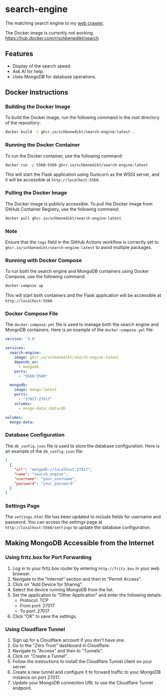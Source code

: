 # search-engine
The matching search engine to my [web crawler](https://github.com/SchBenedikt/web-crawler).

The Docker image is currently not working.
https://hub.docker.com/r/schbenedikt/search

## Features
- Display of the search speed.
- Ask AI for help.
- Uses MongoDB for database operations.

## Docker Instructions

### Building the Docker Image

To build the Docker image, run the following command in the root directory of the repository:

```sh
docker build -t ghcr.io/schbenedikt/search-engine:latest .
```

### Running the Docker Container

To run the Docker container, use the following command:

```sh
docker run -p 5560:5560 ghcr.io/schbenedikt/search-engine:latest
```

This will start the Flask application using Gunicorn as the WSGI server, and it will be accessible at `http://localhost:5560`.

### Pulling the Docker Image

The Docker image is publicly accessible. To pull the Docker image from GitHub Container Registry, use the following command:

```sh
docker pull ghcr.io/schbenedikt/search-engine:latest
```

### Note
Ensure that the `tags` field in the GitHub Actions workflow is correctly set to `ghcr.io/schbenedikt/search-engine:latest` to avoid multiple packages.

### Running with Docker Compose

To run both the search engine and MongoDB containers using Docker Compose, use the following command:

```sh
docker-compose up
```

This will start both containers and the Flask application will be accessible at `http://localhost:5560`.

### Docker Compose File

The `docker-compose.yml` file is used to manage both the search engine and MongoDB containers. Here is an example of the `docker-compose.yml` file:

```yaml
version: '3.8'

services:
  search-engine:
    image: ghcr.io/schbenedikt/search-engine:latest
    depends_on:
      - mongodb
    ports:
      - "5560:5560"

  mongodb:
    image: mongo:latest
    ports:
      - "27017:27017"
    volumes:
      - mongo-data:/data/db

volumes:
  mongo-data:
```

### Database Configuration

The `db_config.json` file is used to store the database configuration. Here is an example of the `db_config.json` file:

```json
[
  {
    "url": "mongodb://localhost:27017",
    "name": "search_engine",
    "username": "your_username",
    "password": "your_password"
  }
]
```

### Settings Page

The `settings.html` file has been updated to include fields for username and password. You can access the settings page at `http://localhost:5560/settings` to update the database configuration.

## Making MongoDB Accessible from the Internet

### Using fritz.box for Port Forwarding

1. Log in to your fritz.box router by entering `http://fritz.box` in your web browser.
2. Navigate to the "Internet" section and then to "Permit Access".
3. Click on "Add Device for Sharing".
4. Select the device running MongoDB from the list.
5. Set the application to "Other Application" and enter the following details:
   - Protocol: TCP
   - From port: 27017
   - To port: 27017
6. Click "OK" to save the settings.

### Using Cloudflare Tunnel

1. Sign up for a Cloudflare account if you don't have one.
2. Go to the "Zero Trust" dashboard in Cloudflare.
3. Navigate to "Access" and then to "Tunnels".
4. Click on "Create a Tunnel".
5. Follow the instructions to install the Cloudflare Tunnel client on your server.
6. Create a new tunnel and configure it to forward traffic to your MongoDB instance on port 27017.
7. Update your MongoDB connection URL to use the Cloudflare Tunnel endpoint.
